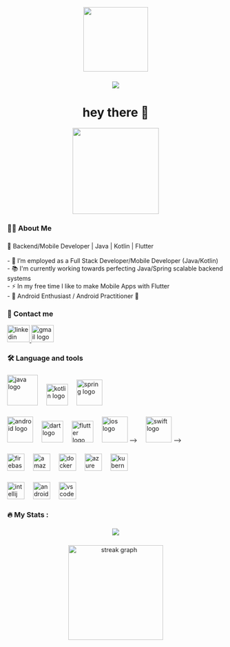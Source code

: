 <div align="center">
  <img height="150" src="https://media.giphy.com/media/M9gbBd9nbDrOTu1Mqx/giphy.gif"  />
</div>

###


###

<div align="center">
  <img src="https://visitor-badge.laobi.icu/badge?page_id=thiagocdev8.thiagocdev8&"  />
</div>

###

<h1 align="center">hey there 👋</h1>
<div align="center">
  <img height="200" src="https://i.imgflip.com/65efzo.gif"  />
</div>


<h3 align="left">👩‍💻  About Me</h3>

###

<p align="left">🚀 Backend/Mobile Developer | Java | Kotlin | Flutter <br> <br>- 🔭 I’m employed as a Full Stack Developer/Mobile Developer (Java/Kotlin)<br>- 📚 I'm currently working towards perfecting Java/Spring scalable backend systems<br>- ⚡ In my free time I like to make Mobile Apps with Flutter<br>- 📱 Android Enthusiast / Android Practitioner 📱</p>

###
<h3 align="left">📲 Contact me</h3>
<div align="left">
  <a href="https://www.linkedin.com/in/thiago-candido-739346334/" target="_blank">
    <img src="https://raw.githubusercontent.com/maurodesouza/profile-readme-generator/master/src/assets/icons/social/linkedin/default.svg" width="52" height="40" alt="linkedin logo"  />
  </a>
  <a href="thiagocarvalhocandido8@gmail.com" target="_blank">
    <img src="https://raw.githubusercontent.com/maurodesouza/profile-readme-generator/master/src/assets/icons/social/gmail/default.svg" width="52" height="40" alt="gmail logo"  />
  </a>
</div>

###

<h3 align="left">🛠 Language and tools</h3>

###

<div align="left">
  <img src="https://raw.githubusercontent.com/marwin1991/profile-technology-icons/refs/heads/main/icons/java.png" height="71" alt="java logo"  />
  <img width="12" />
  <img src="https://raw.githubusercontent.com/marwin1991/profile-technology-icons/refs/heads/main/icons/kotlin.png" height="50" alt="kotlin logo"  />
  <img width="12" />
  <img src="https://raw.githubusercontent.com/marwin1991/profile-technology-icons/refs/heads/main/icons/spring.png" height="60" alt="spring logo"  />
  <img width="12" />
 
 
</div>

###

<div align="left">
  <img src="https://raw.githubusercontent.com/marwin1991/profile-technology-icons/refs/heads/main/icons/android.png" height="60" alt="android logo"  />
  <img width="12" />
  <img src="https://raw.githubusercontent.com/marwin1991/profile-technology-icons/refs/heads/main/icons/dart.png" height="50" alt="dart logo"  />
  <img width="12" />
  <img src="https://raw.githubusercontent.com/marwin1991/profile-technology-icons/refs/heads/main/icons/flutter.png" height="50" alt="flutter logo"  />
  <img width="12" />
  <img src="https://raw.githubusercontent.com/marwin1991/profile-technology-icons/refs/heads/main/icons/ios.png" height="60" alt="ios logo"  /> -->
  <img width="12" /> 
  <img src="https://raw.githubusercontent.com/marwin1991/profile-technology-icons/refs/heads/main/icons/swift.png" height="60" alt="swift logo"  /> -->
  <img width="12" /> 
 
 

  
</div>

###





###

<div align="left">
  <img src="https://raw.githubusercontent.com/marwin1991/profile-technology-icons/refs/heads/main/icons/firebase.png" height="40" alt="firebase logo"  />
  <img width="12" />
  <img src="https://cdn.jsdelivr.net/gh/devicons/devicon/icons/amazonwebservices/amazonwebservices-line-wordmark.svg" height="40" alt="amazonwebservices logo"  />
  <img width="12" />
  <img src="https://cdn.jsdelivr.net/gh/devicons/devicon/icons/docker/docker-original.svg" height="40" alt="docker logo"  />
  <img width="12" />
  <img src="https://cdn.jsdelivr.net/gh/devicons/devicon/icons/azure/azure-original.svg" height="40" alt="azure logo"  />
  <img width="12" />
  <img src="https://cdn.jsdelivr.net/gh/devicons/devicon/icons/kubernetes/kubernetes-plain.svg" height="40" alt="kubernetes logo"  />
  <img width="12" />
</div>

###

<div align="left">
  <img src="https://cdn.jsdelivr.net/gh/devicons/devicon/icons/intellij/intellij-original.svg" height="40" alt="intellij logo"  />
  <img width="12" />
  <img src="https://cdn.jsdelivr.net/gh/devicons/devicon/icons/androidstudio/androidstudio-original.svg" height="40" alt="androidstudio logo"  />
  <img width="12" />
  <img src="https://cdn.jsdelivr.net/gh/devicons/devicon/icons/vscode/vscode-original.svg" height="40" alt="vscode logo"  />
  <img width="12" />
</div>

###

<h3 align="left">🔥   My Stats :</h3>

###

<div align="center">
  <img src="https://visitor-badge.laobi.icu/badge?page_id=thiagocdev8.thiagocdev8&"  />
</div>

###

<div align="center">
  <img src="https://streak-stats.demolab.com?user=thiagocdev8&locale=en&mode=daily&theme=dark&hide_border=false&border_radius=5&order=3" height="220" alt="streak graph"  />
</div>

###

